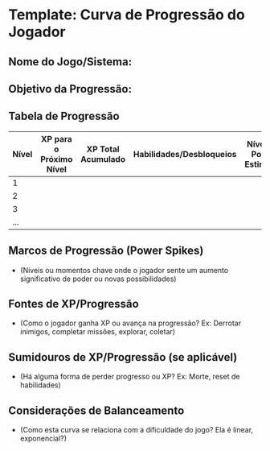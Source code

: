 # Template: Curva de Progressão do Jogador

## Nome do Jogo/Sistema:

## Objetivo da Progressão:

## Tabela de Progressão

| Nível | XP para o Próximo Nível | XP Total Acumulado | Habilidades/Desbloqueios | Nível de Poder Estimado | Notas/Comentários |
|-------|-------------------------|--------------------|--------------------------|-------------------------|-------------------|
| 1     |                         |                    |                          |                         |                   |
| 2     |                         |                    |                          |                         |                   |
| 3     |                         |                    |                          |                         |                   |
| ...   |                         |                    |                          |                         |                   |

## Marcos de Progressão (Power Spikes)
*   (Níveis ou momentos chave onde o jogador sente um aumento significativo de poder ou novas possibilidades)

## Fontes de XP/Progressão
*   (Como o jogador ganha XP ou avança na progressão? Ex: Derrotar inimigos, completar missões, explorar, coletar)

## Sumidouros de XP/Progressão (se aplicável)
*   (Há alguma forma de perder progresso ou XP? Ex: Morte, reset de habilidades)

## Considerações de Balanceamento
*   (Como esta curva se relaciona com a dificuldade do jogo? Ela é linear, exponencial?)
